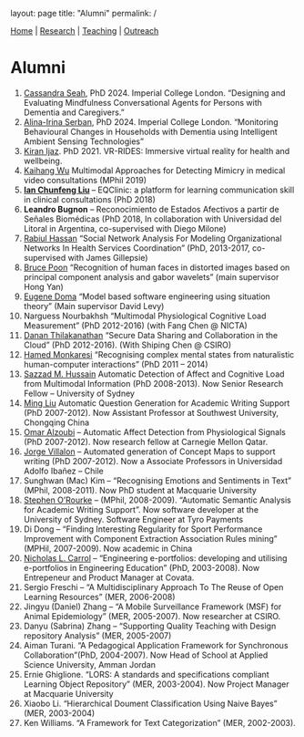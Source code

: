 layout: page
title: "Alumni"
permalink: /

[Home](index.md) | [Research](research.md) | [Teaching](teaching.md) | [Outreach](outreach.md) 

# Alumni

<ol>
    <li>
        <a href="https://www.linkedin.com/in/cassandraeilyn/">Cassandra Seah</a>, PhD 2024. Imperial College London. “Designing and Evaluating Mindfulness Conversational Agents for Persons with Dementia and Caregivers.”
    </li>
    <li>
        <a href="https://www.linkedin.com/in/alina-irina-serban/">Alina-Irina Serban</a>, PhD 2024. Imperial College London. “Monitoring Behavioural Changes in Households with Dementia using Intelligent Ambient Sensing Technologies”
    </li>
    <li>
        <a href="https://www.linkedin.com/in/kiranijaz/">Kiran Ijaz</a>. PhD 2021. VR-RIDES: Immersive virtual reality for health and wellbeing.
    </li>
    <li>
        <a href="https://www.linkedin.com/in/kaihang-wu-ab7aab125/">Kaihang Wu</a> Multimodal Approaches for Detecting Mimicry in medical video consultations (MPhil 2019)
    </li>
    <li>
        <strong>
            <a href="https://www.linkedin.com/in/chunfeng-liu-4311b3a1/">Ian Chunfeng Liu</a>
        </strong>
        – EQClinic: a platform for learning communication skill in clinical consultations (PhD 2018)
    </li>
    <li>
        <strong>Leandro Bugnon</strong>
        – Reconocimiento de Estados Afectivos a partir de Señales Biomédicas (PhD 2018, In collaboration with Universidad del Litoral in Argentina, co-supervised with Diego Milone)
    </li>
    <li>
        <a href="https://www.linkedin.com/in/rabiul1/">Rabiul Hassan</a>
        “Social Network Analysis For Modeling Organizational Networks In Health Services Coordination” (PhD, 2013-2017, co-supervised with James Gillepsie)
    </li>
    <li>
        <a href="https://www.linkedin.com/in/bruce-poon-6bb85415?authType=NAME_SEARCH&amp;authToken=-Xak&amp;locale=en_US&amp;trk=tyah&amp;trkInfo=clickedVertical%3Amynetwork%2CclickedEntityId%3A52863983%2CauthType%3ANAME_SEARCH%2Cidx%3A1-1-1%2CtarId%3A1479085586437%2Ctas%3Abruce%20poon">Bruce Poon</a>
        “Recognition of human faces in distorted images based on principal component analysis and gabor wavelets” (main supervisor Hong Yan)
    </li>
    <li>
        <a href="https://au.linkedin.com/in/eugenedoma">Eugene Doma</a>
        “Model based software engineering using situation theory” (Main supervisor David Levy)
    </li>
    <li>
        Narguess Nourbakhsh “Multimodal Physiological Cognitive Load Measurement” (PhD 2012-2016) (with Fang Chen @ NICTA)
    </li>
    <li>
        <a href="https://au.linkedin.com/in/danan-thilakanathan-54540a104">Danan Thilakanathan</a>
        “Secure Data Sharing and Collaboration in the Cloud” (PhD 2012-2016). (With Shiping Chen @ CSIRO)
    </li>
    <li>
        <a href="https://www.linkedin.com/in/hamed-monkaresi-64994237?authType=NAME_SEARCH&amp;authToken=pwRq&amp;locale=en_US&amp;trk=tyah&amp;trkInfo=clickedVertical%3Amynetwork%2CclickedEntityId%3A130724121%2CauthType%3ANAME_SEARCH%2Cidx%3A1-1-1%2CtarId%3A1469943437374%2Ctas%3Ahamed%20mo">Hamed Monkaresi</a>
        “Recognising complex mental states from naturalistic human-computer interactions” (PhD 2011 – 2014)
    </li>
    <li>
        <a href="http://www.mendeley.com/profiles/md-sazzad-hussain/">Sazzad M. Hussain</a>
        Automatic Detection of Affect and Cognitive Load from Multimodal Information (PhD 2008-2013). Now Senior Research Fellow – University of Sydney
    </li>
    <li>
        <a href="http://www.mendeley.com/profiles/ming-liu6/">Ming Liu</a>
        Automatic Question Generation for Academic Writing Support (PhD 2007-2012). Now Assistant Professor at Southwest University, Chongqing China
    </li>
    <li>
        <a href="https://www.linkedin.com/in/omaralzoubi/">Omar Alzoubi</a>
        – Automatic Affect Detection from Physiological Signals (PhD 2007-2012). Now research fellow at Carnegie Mellon Qatar.
    </li>
    <li>
        <a href="https://www.linkedin.com/in/jvillalon/">Jorge Villalon</a>
        – Automated generation of Concept Maps to support writing (PhD 2007-2012). Now a Associate Professors in Universidad Adolfo Ibañez – Chile
    </li>
    <li>
        Sunghwan (Mac) Kim – “Recognising Emotions and Sentiments in Text” (MPhil, 2008-2011). Now PhD student at Macquarie University
    </li>
    <li>
        <a href="https://www.linkedin.com/in/storourke/">Stephen O’Rourke</a>
        – (MPhil, 2008-2009). “Automatic Semantic Analysis for Academic Writing Support”. Now software developer at the University of Sydney. Software Engineer at Tyro Payments
    </li>
    <li>
        Di Dong – “Finding Interesting Regularity for Sport Performance Improvement with Component Extraction Association Rules mining” (MPHil, 2007-2009). Now academic in China
    </li>
    <li>
        <a href="https://www.linkedin.com/in/nlcarroll/">Nicholas L. Carrol</a>
        – “Engineering e-portfolios: developing and utilising e-portfolios in Engineering Education” (PhD, 2003-2008). Now Entrepeneur and Product Manager at Covata.
    </li>
    <li>
        Sergio Freschi – “A Multidisciplinary Approach To The Reuse of Open Learning Resources” (MER, 2006-2008)
    </li>
    <li>
        Jingyu (Daniel) Zhang – “A Mobile Surveillance Framework (MSF) for Animal Epidemiology” (MER, 2005-2007). Now researcher at CSIRO.
    </li>
    <li>
        Danyu (Sabrina) Zhang – “Supporting Quality Teaching with Design repository Analysis” (MER, 2005-2007)
    </li>
    <li>
        Aiman Turani. “A Pedagogical Application Framework for Synchronous Collaboration”(PhD, 2004-2007). Now Head of School at Applied Science University, Amman Jordan
    </li>
    <li>
        Ernie Ghiglione. “LORS: A standards and specifications compliant Learning Object Repository” (MER, 2003-2004). Now Project Manager at Macquarie University
    </li>
    <li>
        Xiaobo Li. “Hierarchical Doument Classification Using Naive Bayes” (MER, 2003-2004)
    </li>
    <li>
        Ken Williams. “A Framework for Text Categorization” (MER, 2002-2003).
    </li>
</ol>